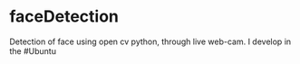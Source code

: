 # faceDetection
Detection of face using open cv python, through live web-cam.
I develop in the #Ubuntu
